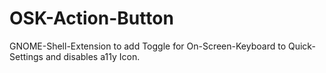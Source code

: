 # OSK-Action-Button
GNOME-Shell-Extension to add Toggle for On-Screen-Keyboard to Quick-Settings and disables a11y Icon.
